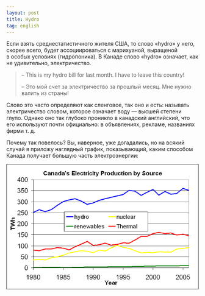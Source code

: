 ```yaml
---
layout: post
title: Hydro
tag: english
---
```

Если взять среднестатистичного жителя США, то слово «hydro» у него, скорее всего, будет ассоциироваться с марихуаной, выращеной в особых условиях (гидропоника). В Канаде слово «hydro» означает, как не удивительно, электричество.

> – This is my hydro bill for last month. I have to leave this country!
>
> – Это мой счет за электричество за прошлый месяц. Мне нужно валить из страны!

Слово это часто определяют как сленговое, так оно и есть: называть электричество словом, которое означает воду — высшей степени глупо. Однако оно так глубоко проникло в канадский английский, что его используют почти официально: в объявлениях, рекламе, названиях фирми т. д.

Почему так повелось? Вы, наверное, уже догадались, но на всякий случай я приложу наглядный график, показывающий, каким способом Канада получает большую часть электроэнергии:

![Electricity_production_in_Canada](/images/posts/Electricity_production_in_Canada.png)
